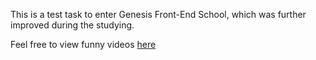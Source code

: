 This is a test task to enter Genesis Front-End School, which was further improved during the studying.

Feel free to view funny videos [here](https://helmax-y.github.io/TikTuk/)
